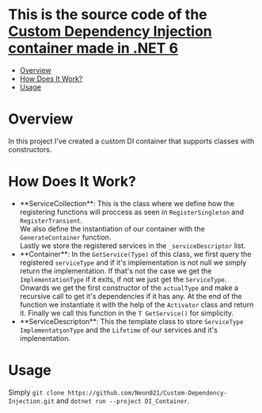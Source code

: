 # This is the source code of the [Custom Dependency Injection container made in .NET 6](https://github.com/Neon021/Custom-Dependency-Injection)


- [Overview](#overview)
- [How Does It Work?](#how-dos-it-work)
- [Usage](#usage)

# Overview
<p>In this project I've created a custom DI container that supports classes with constructors.</p>

# How Does It Work?
<ul>
  <li>**ServiceCollection**: This is the class where we define how the registering functions will proccess as seen in <code>RegisterSingleton</code> and <code>RegisterTransient</code>. <br> We also define the instantiation of our container with the <code>GenerateContainer</code> function. <br> Lastly we store the registered services in the <code>_serviceDescriptor</code> list.</li>
  <li>**Container**: In the <code>GetService(Type)</code> of this class, we first query the registered <code>serviceType</code> and if it's implementation is not null we simply return the implementation. If that's not the case we get the <code>ImplementationType</code> if it exits, if not we just get the <code>ServiceType</code>. Onwards we get the first constructor of the <code>actualType</code> and make a recursive call to get it's dependencies if it has any. At the end of the function we instantiate it with the help of the <code>Activator</code> class and return it. Finally we call this function in the <code>T GetService<T>()</code> for simplicity.</li>
  <li>**ServiceDescripton**: This the template class to store <code>ServiceType</code> <code>ImplementatşonType</code> and the <code>Lifetime</code> of our services and it's implenentation.</li>
</ul>

# Usage
Simply `git clone https://github.com/Neon021/Custom-Dependency-Injection.git` and `dotnet run --project DI_Container`.
